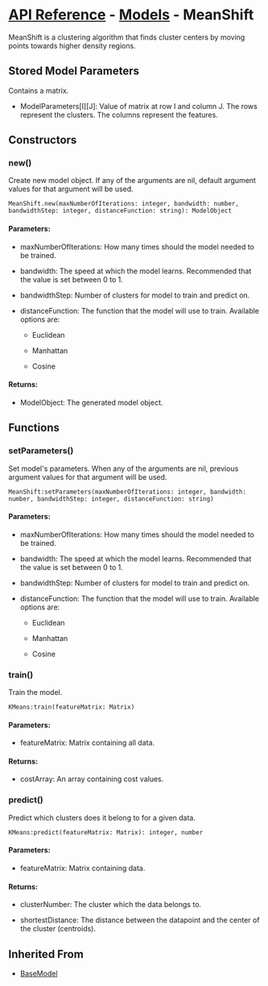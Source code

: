 # [API Reference](../../API.md) - [Models](../Models.md) - MeanShift

MeanShift is a clustering algorithm that finds cluster centers by moving points towards higher density regions.

## Stored Model Parameters

Contains a matrix.  

* ModelParameters[I][J]: Value of matrix at row I and column J. The rows represent the clusters. The columns represent the features.

## Constructors

### new()

Create new model object. If any of the arguments are nil, default argument values for that argument will be used.

```
MeanShift.new(maxNumberOfIterations: integer, bandwidth: number, bandwidthStep: integer, distanceFunction: string): ModelObject
```

#### Parameters:

* maxNumberOfIterations: How many times should the model needed to be trained.

* bandwidth: The speed at which the model learns. Recommended that the value is set between 0 to 1.

* bandwidthStep: Number of clusters for model to train and predict on.

* distanceFunction: The function that the model will use to train. Available options are:

  * Euclidean
 
  * Manhattan

  * Cosine

#### Returns:

* ModelObject: The generated model object.

## Functions

### setParameters()

Set model's parameters. When any of the arguments are nil, previous argument values for that argument will be used.

```
MeanShift:setParameters(maxNumberOfIterations: integer, bandwidth: number, bandwidthStep: integer, distanceFunction: string)
```

#### Parameters:

* maxNumberOfIterations: How many times should the model needed to be trained.

* bandwidth: The speed at which the model learns. Recommended that the value is set between 0 to 1.

* bandwidthStep: Number of clusters for model to train and predict on.

* distanceFunction: The function that the model will use to train. Available options are:

  * Euclidean
 
  * Manhattan

  * Cosine

### train()

Train the model.

```
KMeans:train(featureMatrix: Matrix)
```

#### Parameters:

* featureMatrix: Matrix containing all data.

#### Returns:

* costArray: An array containing cost values.

### predict()

Predict which clusters does it belong to for a given data.

```
KMeans:predict(featureMatrix: Matrix): integer, number
```

#### Parameters:

* featureMatrix: Matrix containing data.

#### Returns:

* clusterNumber: The cluster which the data belongs to.

* shortestDistance: The distance between the datapoint and the center of the cluster (centroids).

## Inherited From

* [BaseModel](BaseModel.md)
